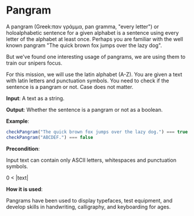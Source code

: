 # Pangram

A pangram (Greek:παν γράμμα, pan gramma, "every letter") or holoalphabetic sentence for a given alphabet is a sentence using every 
letter of the alphabet at least once. Perhaps you are familiar with the well known pangram "The quick brown fox jumps over the lazy dog".

But we've found one interesting usage of pangrams, we are using them to train our snipers focus.

For this mission, we will use the latin alphabet (A-Z). You are given a text with latin letters and punctuation symbols. 
You need to check if the sentence is a pangram or not. Case does not matter.

**Input**: A text as a string.

**Output**: Whether the sentence is a pangram or not as a boolean.

**Example**:

```javascript
checkPangram("The quick brown fox jumps over the lazy dog.") === true
checkPangram("ABCDEF.") === false
```

**Precondition**:

Input text can contain only ASCII letters, whitespaces and punctuation symbols.

0 < |text|

**How it is used**:

Pangrams have been used to display typefaces, test equipment, and develop skills in handwriting, calligraphy, and keyboarding for ages.